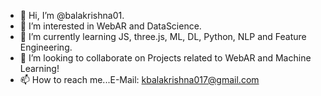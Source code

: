 - 👋 Hi, I’m @balakrishna01.
- 👀 I’m interested in WebAR and DataScience.
- 🌱 I’m currently learning JS, three.js, ML, DL, Python, NLP and Feature Engineering.
- 💞️ I’m looking to collaborate on Projects related to WebAR and Machine Learning!
- 📫 How to reach me...E-Mail: kbalakrishna017@gmail.com 

<!---
balakrishna01/balakrishna01 is a ✨ special ✨ repository because its `README.md` (this file) appears on your GitHub profile.
You can click the Preview link to take a look at your changes.
--->
